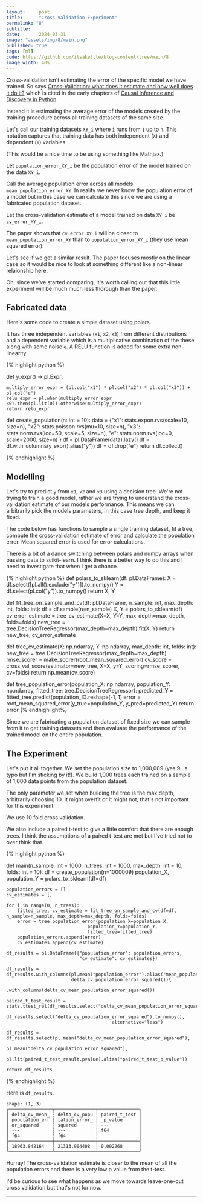 ```yaml
---
layout:     post
title:      "Cross-Validation Experiment"
permalink: "8"
subtitle:   
date:       2024-03-31
image: "assets/img/8/main.png"
published: true
tags: [ml]
code: https://github.com/itsakettle/blog-content/tree/main/8 
image_width: 40%
---
```


Cross-validation isn't estimating the error of the specific model we have trained. So says [Cross-Validation: what does it estimate and how well does it do it?](https://arxiv.org/abs/2104.00673) which is cited in the early chapters of [Causal Inference  and Discovery in Python](https://www.packtpub.com/product/causal-inference-and-discovery-in-python/9781804612989). 

Instead it is estimating the average error of the models created by the training procedure across all training datasets of the same size.

Let's call our training datasets `XY_i` where `i` runs from `1` up to `n`. This notation captures that training data has both independent (`X`) and dependent (`Y`) variables.

(This would be a nice time to be using something like Mathjax.)

Let `population_error_XY_i` be the population error of the model trained on the data `XY_i`. 

Call the average population error across all models `mean_population_error_XY`. In reality we never know the population error of a model but in this case we can calculate this since we are using a fabricated population dataset. 


Let the cross-validation estimate of a model trained on data `XY_i` be `cv_error_XY_i`.

The paper shows that `cv_error_XY_i` will be closer to `mean_population_error_XY` than to `population_error_XY_i` (they use mean squared error).

Let's see if we get a similar result. The paper focuses mostly on the linear case so it would be nice to look at something different like a non-linear relaionship here. 

Oh, since we've started comparing, it's worth calling out that this little experiment will be much much less thorough than the paper. 

## Fabricated data
Here's some code to create a simple dataset using polars. 

It has three independent variables (`x1`, `x2`, `x3`) from different distributions and a dependent variable which is a multiplicative combination of the these along with some noise `e`. A RELU function is added for some extra non-linearity. 

{% highlight python %}

def y_expr() -> pl.Expr:
    
    multiply_error_expr = (pl.col("x1") * pl.col("x2") * pl.col("x3")) + pl.col("e")
    relu_expr = pl.when(multiply_error_expr <0).then(pl.lit(0)).otherwise(multiply_error_expr)
    return relu_expr

def create_population(n: int = 10):
    data = {"x1": stats.expon.rvs(scale=10, size=n),
            "x2": stats.poisson.rvs(mu=10, size=n),
            "x3": stats.norm.rvs(loc=50, scale=5, size=n),
            "e": stats.norm.rvs(loc=0, scale=2000, size=n)
           }
    df = pl.DataFrame(data).lazy()
    df = df.with_columns(y_expr().alias("y"))
    df = df.drop("e")
    return df.collect()



{% endhighlight %}

## Modelling

Let's try to predict `y` from `x1`, `x2` and `x3` using a decision tree. We're not trying to train a good model, rather we are trying to understand the cross-validation eatimate of our models performance. This means we can arbitrarily pick the models parameters, in this case tree depth, and keep it fixed.    

The code below has functions to sample a single training dataset, fit a tree, compute the cross-validation estimate of error and calculate the population error. Mean squared error is used for error calculations.

There is a bit of a dance switching between polars and numpy arrays when passing data to scikit-learn. I think there is a better way to do this and I need to investigate that when I get a chance.  

{% highlight python %}
def polars_to_sklearn(df: pl.DataFrame):
    X = df.select([pl.all().exclude("y")]).to_numpy()
    Y = df.select(pl.col("y")).to_numpy()
    return X, Y

def fit_tree_on_sample_and_cv(df: pl.DataFrame, n_sample: int, max_depth: int, folds: int):
    df = df.sample(n=n_sample)
    X, Y = polars_to_sklearn(df)
    cv_error_estimate = tree_cv_estimate(X=X, Y=Y, max_depth=max_depth, folds=folds)
    new_tree = tree.DecisionTreeRegressor(max_depth=max_depth).fit(X, Y)
    return new_tree, cv_error_estimate

def tree_cv_estimate(X: np.ndarray, Y: np.ndarray, max_depth: int, folds: int):
    new_tree = tree.DecisionTreeRegressor(max_depth=max_depth)
    rmse_scorer = make_scorer(root_mean_squared_error)
    cv_score = cross_val_score(estimator=new_tree, X=X, y=Y, scoring=rmse_scorer, cv=folds)
    return np.mean(cv_score)

def tree_population_error(population_X: np.ndarray, population_Y: np.ndarray, fitted_tree: tree.DecisionTreeRegressor):
    predicted_Y = fitted_tree.predict(population_X).reshape(-1, 1)
    error = root_mean_squared_error(y_true=population_Y, y_pred=predicted_Y)
    return error
{% endhighlight%}

Since we are fabricating a population dataset of fixed size we can sample from it to get training datasets and then evaluate the performance of the trained model on the entire population. 

## The Experiment

Let's put it all together. We set the population size to 1,000,009 (yes 9...a typo but I'm sticking by it!). We build 1,000 trees each trained on a sample of 1,000 data points from the population dataset. 

The only parameter we set when building the tree is the max depth, arbitrarily choosing 10. It might overfit or it might not, that's not important for this experiment. 

We use 10 fold cross validation.

We also include a paired t-test to give a little comfort that there are enough trees. I think the assumptions of a paired t-test are met but I've tried not to over think that.

{% highlight python %}

def main(n_sample: int = 1000, n_trees: int = 1000,
         max_depth: int = 10, folds: int = 10):
    df = create_population(n=1000009)
    population_X, population_Y = polars_to_sklearn(df=df)
    
    population_errors = []
    cv_estimates = []
    
    for i in range(0, n_trees):
        fitted_tree, cv_estimate = fit_tree_on_sample_and_cv(df=df, n_sample=n_sample, max_depth=max_depth, folds=folds)
        error = tree_population_error(population_X=population_X,
                                  population_Y=population_Y,
                                  fitted_tree=fitted_tree)
        population_errors.append(error)
        cv_estimates.append(cv_estimate)

    df_results = pl.DataFrame({"population_error": population_errors, 
                               "cv_estimate": cv_estimates})

    df_results = df_results.with_columns(pl.mean("population_error").alias("mean_population_error"),
                            delta_cv_population_error_squared())\
                           .with_columns(delta_cv_mean_population_error_squared())

    paired_t_test_result = stats.ttest_rel(df_results.select("delta_cv_mean_population_error_squared").to_numpy(),
                                           df_results.select("delta_cv_population_error_squared").to_numpy(),
                                           alternative="less")

    df_results = df_results.select(pl.mean("delta_cv_mean_population_error_squared"),
                                   pl.mean("delta_cv_population_error_squared"),
                                   pl.lit(paired_t_test_result.pvalue).alias("paired_t_test_p_value"))

    return df_results



{% endhighlight %}

Here is `df_results`.

```
shape: (1, 3)
┌────────────────┬───────────────┬───────────────┐
│ delta_cv_mean_ ┆ delta_cv_popu ┆ paired_t_test │
│ population_err ┆ lation_error_ ┆ _p_value      │
│ or_squared     ┆ squared       ┆ ---           │
│ ---            ┆ ---           ┆ f64           │
│ f64            ┆ f64           ┆               │
╞════════════════╪═══════════════╪═══════════════╡
│ 18963.842164   ┆ 21313.904408  ┆ 0.002268      │
└────────────────┴───────────────┴───────────────┘
```

Hurray! The cross-validation estimate is closer to the mean of all the population errors and there is a very low p value from the t-test.  

I'd be curious to see what happens as we move towards leave-one-out cross validation but that's not for now.

_____

